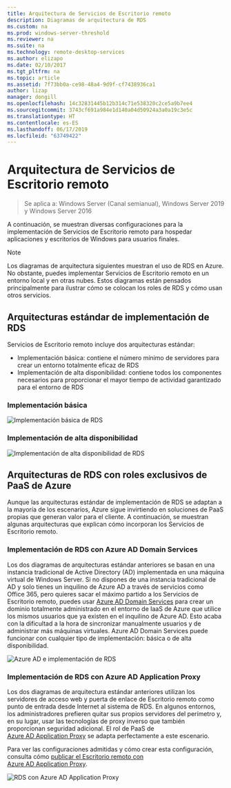 ```yaml
---
title: Arquitectura de Servicios de Escritorio remoto
description: Diagramas de arquitectura de RDS
ms.custom: na
ms.prod: windows-server-threshold
ms.reviewer: na
ms.suite: na
ms.technology: remote-desktop-services
ms.author: elizapo
ms.date: 02/10/2017
ms.tgt_pltfrm: na
ms.topic: article
ms.assetid: 7f73bb0a-ce98-48a4-9d9f-cf7438936ca1
author: lizap
manager: dongill
ms.openlocfilehash: 14c32831445b12b314c71e538320c2ce5a9b7ee4
ms.sourcegitcommit: 3743cf691a984e1d140a04d50924a3a0a19c3e5c
ms.translationtype: HT
ms.contentlocale: es-ES
ms.lasthandoff: 06/17/2019
ms.locfileid: "63749422"
---
```

# <a name="remote-desktop-services-architecture"></a>Arquitectura de Servicios de Escritorio remoto

>Se aplica a: Windows Server (Canal semianual), Windows Server 2019 y Windows Server 2016

A continuación, se muestran diversas configuraciones para la implementación de Servicios de Escritorio remoto para hospedar aplicaciones y escritorios de Windows para usuarios finales.

>[!NOTE]
> Los diagramas de arquitectura siguientes muestran el uso de RDS en Azure. No obstante, puedes implementar Servicios de Escritorio remoto en un entorno local y en otras nubes. Estos diagramas están pensados principalmente para ilustrar cómo se colocan los roles de RDS y cómo usan otros servicios.

## <a name="standard-rds-deployment-architectures"></a>Arquitecturas estándar de implementación de RDS

Servicios de Escritorio remoto incluye dos arquitecturas estándar:
-   Implementación básica: contiene el número mínimo de servidores para crear un entorno totalmente eficaz de RDS
-   Implementación de alta disponibilidad: contiene todos los componentes necesarios para proporcionar el mayor tiempo de actividad garantizado para el entorno de RDS

### <a name="basic-deployment"></a>Implementación básica

![Implementación básica de RDS](./media/basic-rds.png)

### <a name="highly-available-deployment"></a>Implementación de alta disponibilidad

![Implementación de alta disponibilidad de RDS](./media/ha-rds.png)

## <a name="rds-architectures-with-unique-azure-paas-roles"></a>Arquitecturas de RDS con roles exclusivos de PaaS de Azure

Aunque las arquitecturas estándar de implementación de RDS se adaptan a la mayoría de los escenarios, Azure sigue invirtiendo en soluciones de PaaS propias que generan valor para el cliente. A continuación, se muestran algunas arquitecturas que explican cómo incorporan los Servicios de Escritorio remoto.

### <a name="rds-deployment-with-azure-ad-domain-services"></a>Implementación de RDS con Azure AD Domain Services

Los dos diagramas de arquitecturas estándar anteriores se basan en una instancia tradicional de Active Directory (AD) implementada en una máquina virtual de Windows Server. Si no dispones de una instancia tradicional de AD y solo tienes un inquilino de Azure AD a través de servicios como Office 365, pero quieres sacar el máximo partido a los Servicios de Escritorio remoto, puedes usar [Azure AD Domain Services](https://docs.microsoft.com/azure/active-directory-domain-services/active-directory-ds-overview) para crear un dominio totalmente administrado en el entorno de IaaS de Azure que utilice los mismos usuarios que ya existen en el inquilino de Azure AD. Esto acaba con la dificultad a la hora de sincronizar manualmente usuarios y de administrar más máquinas virtuales. Azure AD Domain Services puede funcionar con cualquier tipo de implementación: básica o de alta disponibilidad.

![Azure AD e implementación de RDS](./media/aadds-rds.png)

### <a name="rds-deployment-with-azure-ad-application-proxy"></a>Implementación de RDS con Azure AD Application Proxy

Los dos diagramas de arquitectura estándar anteriores utilizan los servidores de acceso web y puerta de enlace de Escritorio remoto como punto de entrada desde Internet al sistema de RDS. En algunos entornos, los administradores prefieren quitar sus propios servidores del perímetro y, en su lugar, usar las tecnologías de proxy inverso que también proporcionan seguridad adicional. El rol de PaaS de [Azure AD Application Proxy](https://docs.microsoft.com/azure/active-directory/active-directory-application-proxy-get-started) se adapta perfectamente a este escenario.

Para ver las configuraciones admitidas y cómo crear esta configuración, consulta cómo [publicar el Escritorio remoto con Azure AD Application Proxy](/azure/active-directory/application-proxy-publish-remote-desktop).

![RDS con Azure AD Application Proxy](./media/aadappproxy-rds.png)
